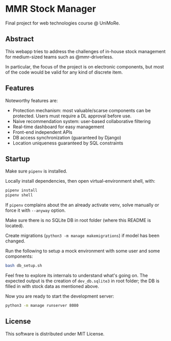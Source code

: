 # MMR Stock Manager

Final project for web technologies course @ UniMoRe.

## Abstract
This webapp tries to address the challenges of in-house stock management for medium-sized teams such as @mmr-driverless.

In particular, the focus of the project is on electronic components, but most of the code would be valid for any kind of discrete item.

## Features
Noteworthy features are:
 - Protection mechanism: most valuable/scarse components can be protected. Users must require a DL approval before use.
 - Naive recommendation system: user-based collaborative filtering
 - Real-time dashboard for easy management
 - Front-end independent APIs
 - DB access synchronization (guaranteed by Django)
 - Location uniqueness guaranteed by SQL constraints

## Startup
Make sure `pipenv` is installed.

Locally install dependencies, then open virtual-environment shell, with:
```bash
pipenv install
pipenv shell
```

If `pipenv` complains about the an already activate venv, solve manually or force it with `--anyway` option.

Make sure there is no SQLite DB in root folder (where this README is located).

Create migrations (`python3 -m manage makemigrations`) if model has been changed.

Run the following to setup a mock environment with some user and some components:
```bash
bash db_setup.sh
```

Feel free to explore its internals to understand what's going on. The expected output is the creation of `dev_db.sqlite3` in root folder; the DB is filled in with stock data as mentioned above.

Now you are ready to start the development server:
```bash
python3 -m manage runserver 8080
```

## License
This software is distributed under MIT License.